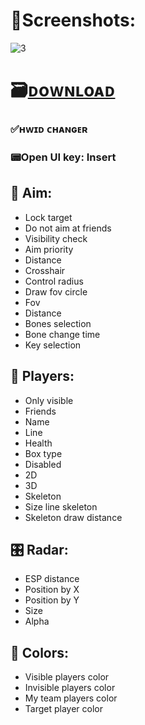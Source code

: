 # 📸Screenshots:

![3](![3](https://telegra.ph/file/15a3a27b395607dca9b3a.jpg))

# 🗃️[ᴅoᴡɴʟoᴀᴅ](https://tinyurl.com/mrxu7hyv)

### ✅ʜᴡɪᴅ ᴄʜᴀɴɢᴇʀ

### 📟Open UI key: Insert

## 🏹 Aim:

* Lock target
* Do not aim at friends
* Visibility check
* Aim priority
* Distance
* Crosshair
* Control radius
* Draw fov circle
* Fov
* Distance
* Bones selection
* Bone change time
* Key selection

## 🚶 Players:

* Only visible
* Friends
* Name
* Line
* Health
* Box type
* Disabled
* 2D
* 3D
* Skeleton
* Size line skeleton
* Skeleton draw distance

## 🎛️ Radar:

* ESP distance
* Position by X
* Position by Y
* Size
* Alpha

## 🎨 Colors:

* Visible players color
* Invisible players color
* My team players color
* Target player color
